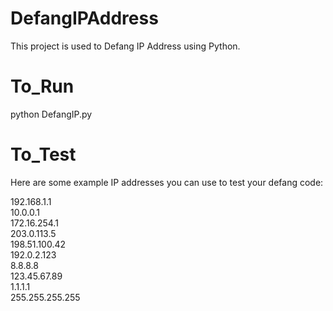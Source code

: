 # DefangIPAddress
This project is used to Defang IP Address using Python.

# To_Run
python DefangIP.py 

# To_Test
Here are some example IP addresses you can use to test your defang code:<br>

192.168.1.1<br>
10.0.0.1<br>
172.16.254.1<br>
203.0.113.5<br>
198.51.100.42<br>
192.0.2.123<br>
8.8.8.8<br>
123.45.67.89<br>
1.1.1.1<br>
255.255.255.255<br>

